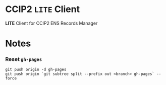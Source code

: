 # CCIP2 `LITE` Client

**LITE** Client for CCIP2 ENS Records Manager

# Notes

### Reset `gh-pages`

```shell
git push origin -d gh-pages
git push origin `git subtree split --prefix out <branch> gh-pages` --force
```
